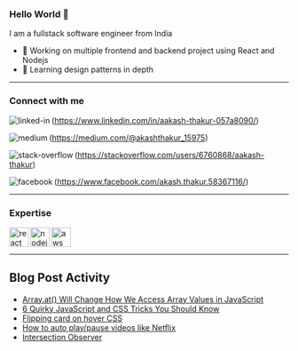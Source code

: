 ### Hello World 👋
I am a fullstack software engineer from India
- 🔭 Working on multiple frontend and backend project using React and Nodejs
- 🌱 Learning design patterns in depth
<hr>

### Connect with me 

<img align="left" alt="linked-in" src="https://img.shields.io/badge/linkedin-%230077B5.svg?&style=for-the-badge&logo=linkedin&logoColor=white" />(https://www.linkedin.com/in/aakash-thakur-057a8090/)

<img align="left" alt="medium" src="https://img.shields.io/badge/medium-%2312100E.svg?&style=for-the-badge&logo=medium&logoColor=white" />(https://medium.com/@akashthakur_15975)

<img align="left" alt="stack-overflow" src="https://img.shields.io/badge/stack%20overflow-FE7A16?logo=stack-overflow&logoColor=white&style=for-the-badge" />(https://stackoverflow.com/users/6760868/aakash-thakur)

<img align="left" alt="facebook" src="https://img.shields.io/badge/facebook-%231877F2.svg?&style=for-the-badge&logo=facebook&logoColor=white" />(https://www.facebook.com/akash.thakur.58367116/)

<hr>

### Expertise
<div>
<img align="left" height="35" alt="react" src="https://img.shields.io/badge/react%20-%2320232a.svg?&style=for-the-badge&logo=react&logoColor=%2361DAFB" />
<img align="left" height="35"  alt="nodejs" src="https://img.shields.io/badge/node.js%20-%2343853D.svg?&style=for-the-badge&logo=node.js&logoColor=white" />
<img align="left" height="35"  alt="aws" src="https://img.shields.io/badge/Amazon%20AWS-%23232F3E?logo=amazon-aws&logoColor=white&style=for-the-badge" />
</div>
  <br>
<br>
<hr>

## Blog Post Activity
<!-- BLOG-POST-LIST:START -->
- [Array.at() Will Change How We Access Array Values in JavaScript](https://javascript.plainenglish.io/array-at-will-change-how-we-access-array-values-in-javascript-517c3a13d505?source=rss-df77bef746c2------2)
- [6 Quirky JavaScript and CSS Tricks You Should Know](https://javascript.plainenglish.io/6-quirky-javascript-and-css-tricks-you-should-know-a17c59c7ef22?source=rss-df77bef746c2------2)
- [Flipping card on hover CSS](https://blog.devgenius.io/flipping-card-on-hover-css-8b57043e1dcc?source=rss-df77bef746c2------2)
- [How to auto play/pause videos like Netflix](https://javascript.plainenglish.io/video-pause-play-like-netflix-8570f903e0ff?source=rss-df77bef746c2------2)
- [Intersection Observer](https://javascript.plainenglish.io/intersection-observer-928a0ce309?source=rss-df77bef746c2------2)
<!-- BLOG-POST-LIST:END -->
